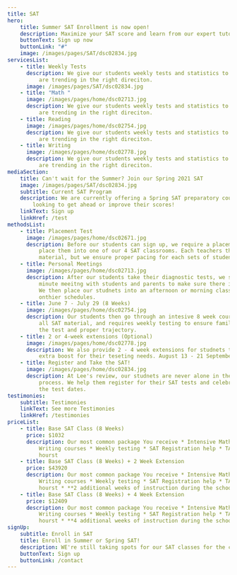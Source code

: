 ```yaml
---
title: SAT
hero:
    title: Summer SAT Enrollment is now open!
    description: Maximize your SAT score and learn from our expert tutors!
    buttonText: Sign up now
    buttonLink: "#"
    image: /images/pages/SAT/dsc02834.jpg
servicesList:
    - title: Weekly Tests
      description: We give our students weekly tests and statistics to make sure they
          are trending in the right direciton.
      image: /images/pages/SAT/dsc02834.jpg
    - title: "Math "
      image: /images/pages/home/dsc02713.jpg
      description: We give our students weekly tests and statistics to make sure they
          are trending in the right direciton.
    - title: Reading
      image: /images/pages/home/dsc02754.jpg
      description: We give our students weekly tests and statistics to make sure they
          are trending in the right direciton.
    - title: Writing
      image: /images/pages/home/dsc02778.jpg
      description: We give our students weekly tests and statistics to make sure they
          are trending in the right direciton.
mediaSection:
    title: Can't wait for the Summer? Join our Spring 2021 SAT
    image: /images/pages/SAT/dsc02834.jpg
    subtitle: Current SAT Program
    description: We are currently offering a Spring SAT preparatory course for those
        looking to get ahead or improve their scores!
    linkText: Sign up
    linkHref: /test
methodsList:
    - title: Placement Test
      image: /images/pages/home/dsc02671.jpg
      description: Before our students can sign up, we require a placement test to
          place them into one of our 4 SAT classrooms. Each teachers the same
          material, but we ensure proper pacing for each sets of students.
    - title: Personal Meetings
      image: /images/pages/home/dsc02713.jpg
      description: After our students take their diagnostic tests, we schedule a 20
          minute meeitng with students and parents to make sure there is a good fit.
          We then place our studnets into an afternoon or morning class based
          onthier schedules.
    - title: June 7 - July 29 (8 Weeks)
      image: /images/pages/home/dsc02754.jpg
      description: Our students then go through an intesive 8 week course taht covers
          all SAT material, and requires weekly testing to ensure familiarity with
          the test and proper trajectory.
    - title: 2 or 4-week extensions (Optional)
      image: /images/pages/home/dsc02778.jpg
      description: We also provide 2 - 4 week extensions for studnets that need the
          extra boost for their teseting needs. August 13 - 21 September 3 - 25
    - title: Register and Take the SAT!
      image: /images/pages/home/dsc02834.jpg
      description: At Lee's review, our studnets are never alone in the test taking
          process. We help them register for their SAT tests and celebrate aftter
          the test dates.
testimonies:
    subtitle: Testimonies
    linkText: See more Testimonies
    linkHref: /testimonies
priceList:
    - title: Base SAT Class (8 Weeks)
      price: $1032
      description: Our most common package You receive * Intensive Math, Reading, and
          Writing courses * Weekly testing * SAT Registration help * TA office
          hourst
    - title: Base SAT Class (8 Weeks) + 2 Week Extension
      price: $43920
      description: Our most common package You receive * Intensive Math, Reading, and
          Writing courses * Weekly testing * SAT Registration help * TA office
          hourst * **2 additional weeks of instruction during the school year**
    - title: Base SAT Class (8 Weeks) + 4 Week Extension
      price: $12409
      description: Our most common package You receive * Intensive Math, Reading, and
          Writing courses * Weekly testing * SAT Registration help * TA office
          hourst * **4 additional weeks of instruction during the school year**
signUp:
    subtitle: Enroll in SAT
    title: Enroll in Summer or Spring SAT!
    description: WE're still taking spots for our SAT classes for the coming year.
    buttonText: Sign up
    buttonLink: /contact
---
```

